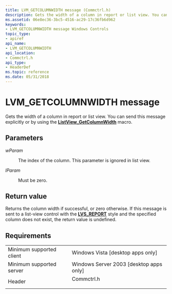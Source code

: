 ```yaml
---
title: LVM_GETCOLUMNWIDTH message (Commctrl.h)
description: Gets the width of a column in report or list view. You can send this message explicitly or by using the ListView\_GetColumnWidth macro.
ms.assetid: 06e8ec36-3bc5-4516-ac29-17c36fb6d962
keywords:
- LVM_GETCOLUMNWIDTH message Windows Controls
topic_type:
- apiref
api_name:
- LVM_GETCOLUMNWIDTH
api_location:
- Commctrl.h
api_type:
- HeaderDef
ms.topic: reference
ms.date: 05/31/2018
---
```


# LVM\_GETCOLUMNWIDTH message

Gets the width of a column in report or list view. You can send this message explicitly or by using the [**ListView\_GetColumnWidth**](/windows/desktop/api/Commctrl/nf-commctrl-listview_getcolumnwidth) macro.

## Parameters

<dl> <dt>

*wParam* 
</dt> <dd>

The index of the column. This parameter is ignored in list view.

</dd> <dt>

*lParam* 
</dt> <dd>Must be zero.</dd> </dl>

## Return value

Returns the column width if successful, or zero otherwise. If this message is sent to a list-view control with the [**LVS\_REPORT**](list-view-window-styles.md) style and the specified column does not exist, the return value is undefined.

## Requirements



|                                     |                                                                                       |
|-------------------------------------|---------------------------------------------------------------------------------------|
| Minimum supported client<br/> | Windows Vista \[desktop apps only\]<br/>                                        |
| Minimum supported server<br/> | Windows Server 2003 \[desktop apps only\]<br/>                                  |
| Header<br/>                   | <dl> <dt>Commctrl.h</dt> </dl> |



 

 





